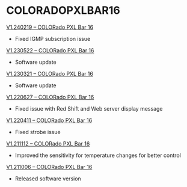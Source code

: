 # COLORADOPXLBAR16

[V1.240219 – COLORado PXL Bar 16](https://github.com/Chauvet-Pro/COLORADOPXLBAR16/blob/b841a2638263e37844e641929df6e749c1435c1e/Firmware/V1.240219.zip)
-	Fixed IGMP subscription issue

[V1.230522 – COLORado PXL Bar 16](https://github.com/Chauvet-Pro/COLORADOPXLBAR16/blob/b841a2638263e37844e641929df6e749c1435c1e/Firmware/V1.230522.zip)
-	Software update

[V1.230321 – COLORado PXL Bar 16](https://github.com/Chauvet-Pro/COLORADOPXLBAR16/blob/b841a2638263e37844e641929df6e749c1435c1e/Firmware/V1.230321.zip)
-	Software update

[V1.220627 – COLORado PXL Bar 16](https://github.com/Chauvet-Pro/COLORADOPXLBAR16/blob/b841a2638263e37844e641929df6e749c1435c1e/Firmware/V1.220627.zip)
-	Fixed issue with Red Shift and Web server display message

[V1.220411 – COLORado PXL Bar 16](https://github.com/Chauvet-Pro/COLORADOPXLBAR16/blob/b841a2638263e37844e641929df6e749c1435c1e/Firmware/V1.220411.zip)
-	Fixed strobe issue

[V1.211112 – COLORado PXL Bar 16](https://github.com/Chauvet-Pro/COLORADOPXLBAR16/blob/b841a2638263e37844e641929df6e749c1435c1e/Firmware/V1.211112.zip)
-	Improved the sensitivity for temperature changes for better control

[V1.211006 – COLORado PXL Bar 16](https://github.com/Chauvet-Pro/COLORADOPXLBAR16/blob/b841a2638263e37844e641929df6e749c1435c1e/Firmware/V1.211006.zip)
-	Released software version
